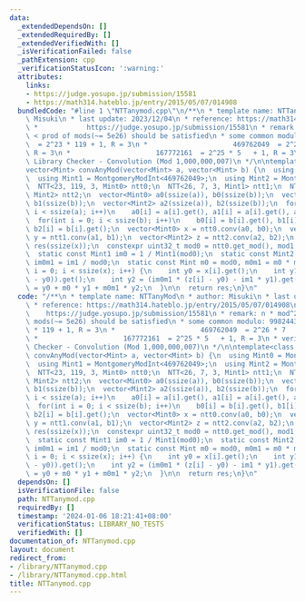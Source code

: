 ```yaml
---
data:
  _extendedDependsOn: []
  _extendedRequiredBy: []
  _extendedVerifiedWith: []
  _isVerificationFailed: false
  _pathExtension: cpp
  _verificationStatusIcon: ':warning:'
  attributes:
    links:
    - https://judge.yosupo.jp/submission/15581
    - https://math314.hateblo.jp/entry/2015/05/07/014908
  bundledCode: "#line 1 \"NTTanymod.cpp\"\n/**\n * template name: NTTanyMod\n * author:\
    \ Misuki\n * last update: 2023/12/04\n * reference: https://math314.hateblo.jp/entry/2015/05/07/014908\n\
    \ *            https://judge.yosupo.jp/submission/15581\n * remark: n * mod^2\
    \ < prod of mods(~= 5e26) should be satisfied\n * some common modulo: 998244353\
    \  = 2^23 * 119 + 1, R = 3\n *                     469762049  = 2^26 * 7   + 1,\
    \ R = 3\n *                     167772161  = 2^25 * 5   + 1, R = 3\n * verify:\
    \ Library Checker - Convolution (Mod 1,000,000,007)\n */\n\ntemplate<class Mint>\n\
    vector<Mint> convAnyMod(vector<Mint> a, vector<Mint> b) {\n  using Mint0 = MontgomeryModInt<998244353>;\n\
    \  using Mint1 = MontgomeryModInt<469762049>;\n  using Mint2 = MontgomeryModInt<167772161>;\n\
    \  NTT<23, 119, 3, Mint0> ntt0;\n  NTT<26, 7, 3, Mint1> ntt1;\n  NTT<25, 5, 3,\
    \ Mint2> ntt2;\n  vector<Mint0> a0(ssize(a)), b0(ssize(b));\n  vector<Mint1> a1(ssize(a)),\
    \ b1(ssize(b));\n  vector<Mint2> a2(ssize(a)), b2(ssize(b));\n  for(int i = 0;\
    \ i < ssize(a); i++)\n    a0[i] = a[i].get(), a1[i] = a[i].get(), a2[i] = a[i].get();\n\
    \  for(int i = 0; i < ssize(b); i++)\n    b0[i] = b[i].get(), b1[i] = b[i].get(),\
    \ b2[i] = b[i].get();\n  vector<Mint0> x = ntt0.conv(a0, b0);\n  vector<Mint1>\
    \ y = ntt1.conv(a1, b1);\n  vector<Mint2> z = ntt2.conv(a2, b2);\n  vector<Mint>\
    \ res(ssize(x));\n  constexpr uint32_t mod0 = ntt0.get_mod(), mod1 = ntt1.get_mod();\n\
    \  static const Mint1 im0 = 1 / Mint1(mod0);\n  static const Mint2 im1 = 1 / Mint2(mod1),\
    \ im0m1 = im1 / mod0;\n  static const Mint m0 = mod0, m0m1 = m0 * mod1;\n  for(int\
    \ i = 0; i < ssize(x); i++) {\n    int y0 = x[i].get();\n    int y1 = (im0 * (y[i]\
    \ - y0)).get();\n    int y2 = (im0m1 * (z[i] - y0) - im1 * y1).get();\n    res[i]\
    \ = y0 + m0 * y1 + m0m1 * y2;\n  }\n\n  return res;\n}\n"
  code: "/**\n * template name: NTTanyMod\n * author: Misuki\n * last update: 2023/12/04\n\
    \ * reference: https://math314.hateblo.jp/entry/2015/05/07/014908\n *        \
    \    https://judge.yosupo.jp/submission/15581\n * remark: n * mod^2 < prod of\
    \ mods(~= 5e26) should be satisfied\n * some common modulo: 998244353  = 2^23\
    \ * 119 + 1, R = 3\n *                     469762049  = 2^26 * 7   + 1, R = 3\n\
    \ *                     167772161  = 2^25 * 5   + 1, R = 3\n * verify: Library\
    \ Checker - Convolution (Mod 1,000,000,007)\n */\n\ntemplate<class Mint>\nvector<Mint>\
    \ convAnyMod(vector<Mint> a, vector<Mint> b) {\n  using Mint0 = MontgomeryModInt<998244353>;\n\
    \  using Mint1 = MontgomeryModInt<469762049>;\n  using Mint2 = MontgomeryModInt<167772161>;\n\
    \  NTT<23, 119, 3, Mint0> ntt0;\n  NTT<26, 7, 3, Mint1> ntt1;\n  NTT<25, 5, 3,\
    \ Mint2> ntt2;\n  vector<Mint0> a0(ssize(a)), b0(ssize(b));\n  vector<Mint1> a1(ssize(a)),\
    \ b1(ssize(b));\n  vector<Mint2> a2(ssize(a)), b2(ssize(b));\n  for(int i = 0;\
    \ i < ssize(a); i++)\n    a0[i] = a[i].get(), a1[i] = a[i].get(), a2[i] = a[i].get();\n\
    \  for(int i = 0; i < ssize(b); i++)\n    b0[i] = b[i].get(), b1[i] = b[i].get(),\
    \ b2[i] = b[i].get();\n  vector<Mint0> x = ntt0.conv(a0, b0);\n  vector<Mint1>\
    \ y = ntt1.conv(a1, b1);\n  vector<Mint2> z = ntt2.conv(a2, b2);\n  vector<Mint>\
    \ res(ssize(x));\n  constexpr uint32_t mod0 = ntt0.get_mod(), mod1 = ntt1.get_mod();\n\
    \  static const Mint1 im0 = 1 / Mint1(mod0);\n  static const Mint2 im1 = 1 / Mint2(mod1),\
    \ im0m1 = im1 / mod0;\n  static const Mint m0 = mod0, m0m1 = m0 * mod1;\n  for(int\
    \ i = 0; i < ssize(x); i++) {\n    int y0 = x[i].get();\n    int y1 = (im0 * (y[i]\
    \ - y0)).get();\n    int y2 = (im0m1 * (z[i] - y0) - im1 * y1).get();\n    res[i]\
    \ = y0 + m0 * y1 + m0m1 * y2;\n  }\n\n  return res;\n}\n"
  dependsOn: []
  isVerificationFile: false
  path: NTTanymod.cpp
  requiredBy: []
  timestamp: '2024-01-06 18:21:41+08:00'
  verificationStatus: LIBRARY_NO_TESTS
  verifiedWith: []
documentation_of: NTTanymod.cpp
layout: document
redirect_from:
- /library/NTTanymod.cpp
- /library/NTTanymod.cpp.html
title: NTTanymod.cpp
---
```

